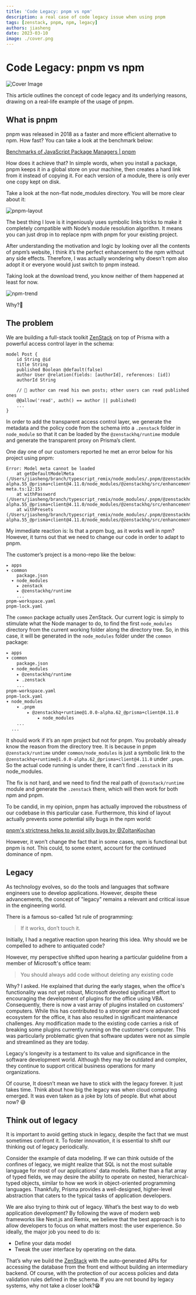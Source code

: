 ```yaml
---
title: 'Code Legacy: pnpm vs npm'
description: a real case of code legacy issue when using pnpm
tags: [zenstack, pnpm, npm, legacy]
authors: jiasheng
date: 2023-03-10
image: ./cover.png
---
```


# Code Legacy: pnpm vs npm

![Cover Image](cover.png)

This article outlines the concept of code legacy and its underlying reasons, drawing on a real-life example of the usage of pnpm.

<!--truncate-->

## What is pnpm

pnpm was released in 2018 as a faster and more efficient alternative to npm. How fast? You can take a look at the benchmark below:

[Benchmarks of JavaScript Package Managers | pnpm](https://pnpm.io/benchmarks)

How does it achieve that? In simple words, when you install a package, pnpm keeps it in a global store on your machine, then creates a hard link from it instead of copying it. For each version of a module, there is only ever one copy kept on disk.

Take a look at the non-flat node_modules directory. You will be more clear about it:

![pnpm-layout](https://user-images.githubusercontent.com/16688722/224260120-b2681029-b13b-4d7a-a140-897e4807639b.png)

The best thing I love is it ingeniously uses symbolic links tricks to make it completely compatible with Node’s module resolution algorithm. It means you can just drop in to replace npm with pnpm for your existing project.

After understanding the motivation and logic by looking over all the contents of pnpm’s website, I think it’s the perfect enhancement to the npm without any side effects. Therefore, I was actually wondering why doesn't npm also adopt it or everyone would just switch to pnpm instead.

Taking look at the download trend, you know neither of them happened at least for now.

![npm-trend](https://user-images.githubusercontent.com/16688722/224260117-9253b112-1413-42e8-aa68-9553b846305b.png)

Why?🤔

## The problem

We are building a full-stack toolkit [ZenStack](https://zenstack.dev/?utm_campaign=devto&utm_medium=organic&utm_content=legacy) on top of Prisma with a powerful access control layer in the schema:

```tsx
model Post {
    id String @id
    title String
    published Boolean @default(false)
    author User @relation(fields: [authorId], references: [id])
    authorId String

    // 🔐 author can read his own posts; other users can read published ones
    @@allow('read', auth() == author || published)
    ...
}
```

In order to add the transparent access control layer, we generate the metadata and the policy code from the schema into a `.zenstack` folder in `node_module` so that it can be loaded by the `@zenstackhq/runtime` module and generate the transparent proxy on Prisma’s client.

One day one of our customers reported he met an error below for his project using pnpm:

```tsx
Error: Model meta cannot be loaded
    at getDefaultModelMeta (/Users/jiasheng/branch/typescript_remix/node_modules/.pnpm/@zenstackhq+runtime@1.0.0-alpha.55_@prisma+client@4.11.0/node_modules/@zenstackhq/src/enhancements/model-meta.ts:12:15)
    at withPassword (/Users/jiasheng/branch/typescript_remix/node_modules/.pnpm/@zenstackhq+runtime@1.0.0-alpha.55_@prisma+client@4.11.0/node_modules/@zenstackhq/src/enhancements/password.ts:16:56)
    at withPresets (/Users/jiasheng/branch/typescript_remix/node_modules/.pnpm/@zenstackhq+runtime@1.0.0-alpha.55_@prisma+client@4.11.0/node_modules/@zenstackhq/src/enhancements/preset.ts:25:44)

```

My immediate reaction is: Is that a pnpm bug, as it works well in npm? However, it turns out that we need to change our code in order to adapt to pnpm.

The customer’s project is a mono-repo like the below:

```
▸ apps
▾ common
    package.json
  ▾ node_modules
    ▸ zenstack
    ▸ @zenstackhq/runtime
    ...
pnpm-workspace.yaml
pnpm-lock.yaml
```

The `common` package actually uses ZenStack. Our current logic is simply to stimulate what the Node manager to do, to find the first `node_modules` directory from the current working folder along the directory tree. So, in this case, it will be generated in the `node_modules` folder under the `common` package:

```bash
▸ apps
▾ common
    package.json
  ▾ node_modules
    ▸ @zenstackhq/runtime
    ▸ .zenstack
    ...
pnpm-workspace.yaml
pnpm-lock.yaml
▾ node_modules
    ▾ .pnpm
        ▸ @zenstackhq+runtime@1.0.0-alpha.62_@prisma+client@4.11.0
            ▸ node_modules
    ...
  ...
```

It should work if it’s an npm project but not for pnpm. You probably already know the reason from the directory tree. It is because in pnpm `@zenstack/runtime` under `common/node_modules` is just a symbolic link to the `@zenstackhq+runtime@1.0.0-alpha.62_@prisma+client@4.11.0` under `.pnpm`. So the actual code running is under there, it can’t find `.zenstack` in its node_modules.

The fix is not hard, and we need to find the real path of `@zenstack/runtime` module and generate the `.zenstack` there, which will then work for both npm and pnpm.

To be candid, in my opinion, pnpm has actually improved the robustness of our codebase in this particular case. Furthermore, this kind of layout actually prevents some potential silly bugs in the npm world:

[pnpm's strictness helps to avoid silly bugs by @ZoltanKochan](https://www.kochan.io/nodejs/pnpms-strictness-helps-to-avoid-silly-bugs.html)

However, it won’t change the fact that in some cases, npm is functional but pnpm is not. This could, to some extent, account for the continued dominance of npm.

## Legacy

As technology evolves, so do the tools and languages that software engineers use to develop applications. However, despite these advancements, the concept of "legacy" remains a relevant and critical issue in the engineering world.

There is a famous so-called 1st rule of programming:

> If it works, don’t touch it.

Initially, I had a negative reaction upon hearing this idea. Why should we be compelled to adhere to antiquated code?

However, my perspective shifted upon hearing a particular guideline from a member of Microsoft's office team:

> You should always add code without deleting any existing code

Why? I asked. He explained that during the early stages, when the office's functionality was not yet robust, Microsoft devoted significant effort to encouraging the development of plugins for the office using VBA. Consequently, there is now a vast array of plugins installed on customers' computers. While this has contributed to a stronger and more advanced ecosystem for the office, it has also resulted in significant maintenance challenges. Any modification made to the existing code carries a risk of breaking some plugins currently running on the customer's computer. This was particularly problematic given that software updates were not as simple and streamlined as they are today.

Legacy's longevity is a testament to its value and significance in the software development world. Although they may be outdated and complex, they continue to support critical business operations for many organizations.

Of course, It doesn’t mean we have to stick with the legacy forever. It just takes time. Think about how big the legacy was when cloud computing emerged. It was even taken as a joke by lots of people. But what about now? 😄

## Think out of legacy

It is important to avoid getting stuck in legacy, despite the fact that we must sometimes confront it. To foster innovation, it is essential to shift our thinking out of legacy periodically.

Consider the example of data modeling. If we can think outside of the confines of legacy, we might realize that SQL is not the most suitable language for most of our applications' data models. Rather than a flat array of typed fields, we may desire the ability to operate on nested, hierarchical-typed objects, similar to how we work in object-oriented programming languages. Thankfully, Prisma provides a well-designed, higher-level abstraction that caters to the typical tasks of application developers.

We are also trying to think out of legacy. What’s the best way to do web application development? By following the wave of modern web frameworks like Next.js and Remix, we believe that the best approach is to allow developers to focus on what matters most: the user experience. So ideally, the major job you need to do is:

-   Define your data model
-   Tweak the user interface by operating on the data.

That’s why we build the [ZenStack](https://zenstack.dev/?utm_campaign=devto&utm_medium=organic&utm_content=legacy) with the auto-generated APIs for accessing the database from the front end without building an intermediary backend. Of course, with the protection of our access policies and data validation rules defined in the schema. If you are not bound by legacy systems, why not take a closer look?😁
